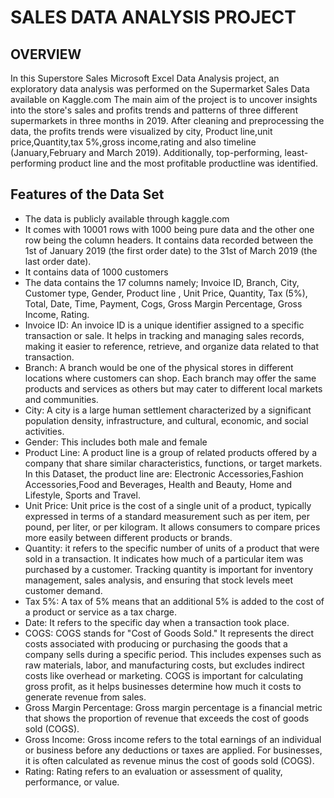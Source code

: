 # SALES DATA ANALYSIS PROJECT
## OVERVIEW
In this Superstore Sales Microsoft Excel Data Analysis project, an exploratory data analysis was performed on the Supermarket Sales Data available on Kaggle.com The main aim of the project is to uncover insights into the store's sales and profits trends and patterns of three different supermarkets in three months in 2019. After cleaning and preprocessing the data, the profits trends were visualized by city, Product line,unit price,Quantity,tax 5%,gross income,rating and also timeline (January,February and March 2019). Additionally, top-performing, least-performing product line and the most profitable productline was identified. 

## Features of the Data Set
* The data is publicly available through kaggle.com
* It comes with 10001 rows with 1000 being pure data and the other one row being the column headers. It contains data recorded between the 1st of January 2019 (the first order date) to the 31st of March 2019 (the last order date).
* It contains data of 1000 customers
* The data contains the 17 columns namely; Invoice ID, Branch, City, Customer type, Gender, Product line , Unit Price, Quantity, Tax (5%), Total, Date, Time, Payment, Cogs, Gross Margin Percentage, Gross Income, Rating.
* Invoice ID: An invoice ID is a unique identifier assigned to a specific transaction or sale. It helps in tracking and managing sales records, making it easier to reference, retrieve, and organize data related to that transaction.
* Branch: A branch would be one of the physical stores in different locations where customers can shop. Each branch may offer the same products and services as others but may cater to different local markets and communities.
* City: A city is a large human settlement characterized by a significant population density, infrastructure, and cultural, economic, and social activities.
* Gender: This includes both male and female
* Product Line: A product line is a group of related products offered by a company that share similar characteristics, functions, or target markets. In this Dataset, the product line are: Electronic Accessories,Fashion Accessories,Food and Beverages, Health and Beauty, Home and Lifestyle, Sports and Travel.
* Unit Price: Unit price is the cost of a single unit of a product, typically expressed in terms of a standard measurement such as per item, per pound, per liter, or per kilogram. It allows consumers to compare prices more easily between different products or brands.
* Quantity: it refers to the specific number of units of a product that were sold in a transaction. It indicates how much of a particular item was purchased by a customer. Tracking quantity is important for inventory management, sales analysis, and ensuring that stock levels meet customer demand.
* Tax 5%: A tax of 5% means that an additional 5% is added to the cost of a product or service as a tax charge.
* Date: It refers to the specific day when a transaction took place.
* COGS: COGS stands for "Cost of Goods Sold." It represents the direct costs associated with producing or purchasing the goods that a company sells during a specific period. This includes expenses such as raw materials, labor, and manufacturing costs, but excludes indirect costs like overhead or marketing. COGS is important for calculating gross profit, as it helps businesses determine how much it costs to generate revenue from sales.
* Gross Margin Percentage: Gross margin percentage is a financial metric that shows the proportion of revenue that exceeds the cost of goods sold (COGS).
* Gross Income: Gross income refers to the total earnings of an individual or business before any deductions or taxes are applied. For businesses, it is often calculated as revenue minus the cost of goods sold (COGS).
* Rating: Rating refers to an evaluation or assessment of quality, performance, or value.






